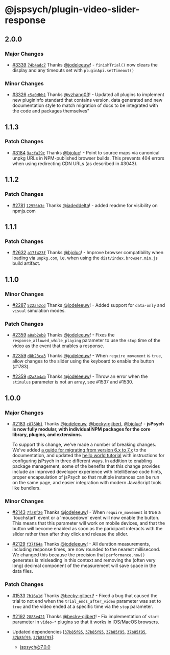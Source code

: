 # @jspsych/plugin-video-slider-response

## 2.0.0

### Major Changes

- [#3339](https://github.com/jspsych/jsPsych/pull/3339) [`74b4adc7`](https://github.com/jspsych/jsPsych/commit/74b4adc702747a62a201575a6aa95770eeddb1bb) Thanks [@jodeleeuw](https://github.com/jodeleeuw)! - `finishTrial()` now clears the display and any timeouts set with `pluginApi.setTimeout()`

### Minor Changes

- [#3326](https://github.com/jspsych/jsPsych/pull/3326) [`c5a0dbb1`](https://github.com/jspsych/jsPsych/commit/c5a0dbb17ead8e2b860c76fce7fea834f3b0ad09) Thanks [@vzhang03](https://github.com/vzhang03)! - Updated all plugins to implement new pluginInfo standard that contains version, data generated and new documentation style to match migration of docs to be integrated with the code and packages themselves"

## 1.1.3

### Patch Changes

- [#3184](https://github.com/jspsych/jsPsych/pull/3184) [`9acfa29c`](https://github.com/jspsych/jsPsych/commit/9acfa29c8db1d7a8816c53ac49651f15493f2cf4) Thanks [@bjoluc](https://github.com/bjoluc)! - Point to source maps via canonical unpkg URLs in NPM-published browser builds. This prevents 404 errors when using redirecting CDN URLs (as described in #3043).

## 1.1.2

### Patch Changes

- [#2781](https://github.com/jspsych/jsPsych/pull/2781) [`12956b3c`](https://github.com/jspsych/jsPsych/commit/12956b3cc130676a81e4a4536d68800a4d34e8a8) Thanks [@jadeddelta](https://github.com/jadeddelta)! - added readme for visibility on npmjs.com

## 1.1.1

### Patch Changes

- [#2632](https://github.com/jspsych/jsPsych/pull/2632) [`a17f423f`](https://github.com/jspsych/jsPsych/commit/a17f423f18df24c73baeb06d4079f9f2f9211386) Thanks [@bjoluc](https://github.com/bjoluc)! - Improve browser compatibility when loading via `unpkg.com`, i.e. when using the `dist/index.browser.min.js` build artifact.

## 1.1.0

### Minor Changes

- [#2287](https://github.com/jspsych/jsPsych/pull/2287) [`522aa2cd`](https://github.com/jspsych/jsPsych/commit/522aa2cdbf64886e95b2b50f5442cc360b631339) Thanks [@jodeleeuw](https://github.com/jodeleeuw)! - Added support for `data-only` and `visual` simulation modes.

### Patch Changes

- [#2359](https://github.com/jspsych/jsPsych/pull/2359) [`a8ab2eb8`](https://github.com/jspsych/jsPsych/commit/a8ab2eb8f8be7c22261960e460d9b6bf79e48465) Thanks [@jodeleeuw](https://github.com/jodeleeuw)! - Fixes the `response_allowed_while_playing` parameter to use the `stop` time of the video as the event that enables a response.

* [#2359](https://github.com/jspsych/jsPsych/pull/2359) [`d8b23ca3`](https://github.com/jspsych/jsPsych/commit/d8b23ca36539501c552f180a213192e13fc18cc9) Thanks [@jodeleeuw](https://github.com/jodeleeuw)! - When `require_movement` is `true`, allow changes to the slider using the keyboard to enable the button (#1783).

- [#2359](https://github.com/jspsych/jsPsych/pull/2359) [`d2a8b4ab`](https://github.com/jspsych/jsPsych/commit/d2a8b4ab4279ef16c29db3ef453ae9b688d6c29e) Thanks [@jodeleeuw](https://github.com/jodeleeuw)! - Throw an error when the `stimulus` parameter is not an array, see #1537 and #1530.

## 1.0.0

### Major Changes

- [#2183](https://github.com/jspsych/jsPsych/pull/2183) [`c8760b1`](https://github.com/jspsych/jsPsych/commit/c8760b19483453b0e77dc98e464e1629b5605a15) Thanks [@jodeleeuw](https://github.com/jodeleeuw), [@becky-gilbert](https://github.com/becky-gilbert), [@bjoluc](https://github.com/bjoluc)! - **jsPsych is now fully modular, with individual NPM packages for the core library, plugins, and extensions.**

  To support this change, we've made a number of breaking changes. We've added [a guide for migrating from version 6.x to 7.x](https://www.jspsych.org/7.0/support/migration-v7/) to the documentation, and updated the [hello world tutorial](https://www.jspsych.org/7.0/tutorials/hello-world/) with instructions for configuring jsPsych in three different ways. In addition to enabling package management, some of the benefits that this change provides include an improved developer experience with IntelliSense code hints, proper encapsulation of jsPsych so that multiple instances can be run on the same page, and easier integration with modern JavaScript tools like bundlers.

### Minor Changes

- [#2143](https://github.com/jspsych/jsPsych/pull/2143) [`7fa8f26`](https://github.com/jspsych/jsPsych/commit/7fa8f2632538bba1a89444a43a5704ec94982aed) Thanks [@jodeleeuw](https://github.com/jodeleeuw)! - When `require_movement` is true a 'touchstart' event or a 'mousedown' event will now enable the button. This means that this parameter will work on mobile devices, and that the button will become enabled as soon as the paricipant interacts with the slider rather than after they click and release the slider.

* [#2129](https://github.com/jspsych/jsPsych/pull/2129) [`f37f64a`](https://github.com/jspsych/jsPsych/commit/f37f64ac61ca4d934bf19a4dd15c9370ac4c2a8e) Thanks [@jodeleeuw](https://github.com/jodeleeuw)! - All duration measurements, including response times, are now rounded to the nearest millisecond. We changed this because the precision that `performance.now()` generates is misleading in this context and removing the (often very long) decimal component of the measurement will save space in the data files.

### Patch Changes

- [#1533](https://github.com/jspsych/jsPsych/pull/1533) [`7b16a1d`](https://github.com/jspsych/jsPsych/commit/7b16a1d) Thanks [@becky-gilbert](https://github.com/becky-gilbert)! - Fixed a bug that caused the trial to not end when the `trial_ends_after_video` parameter was set to `true` and the video ended at a specific time via the `stop` parameter.

* [#2192](https://github.com/jspsych/jsPsych/pull/2192) [`2883e421`](https://github.com/jspsych/jsPsych/commit/2883e4211dbf8c6bb5cf291289ff2e3f82252032) Thanks [@becky-gilbert](https://github.com/becky-gilbert)! - Fix implementation of `start` parameter in `video-*` plugins so that it works in iOS/MacOS browsers.

* Updated dependencies [[`37b85f95`](https://github.com/jspsych/jsPsych/commit/37b85f953c803e1cca80d8e5275be948d375e2f2), [`37b85f95`](https://github.com/jspsych/jsPsych/commit/37b85f953c803e1cca80d8e5275be948d375e2f2), [`37b85f95`](https://github.com/jspsych/jsPsych/commit/37b85f953c803e1cca80d8e5275be948d375e2f2), [`37b85f95`](https://github.com/jspsych/jsPsych/commit/37b85f953c803e1cca80d8e5275be948d375e2f2), [`37b85f95`](https://github.com/jspsych/jsPsych/commit/37b85f953c803e1cca80d8e5275be948d375e2f2), [`37b85f95`](https://github.com/jspsych/jsPsych/commit/37b85f953c803e1cca80d8e5275be948d375e2f2)]:
  - jspsych@7.0.0
